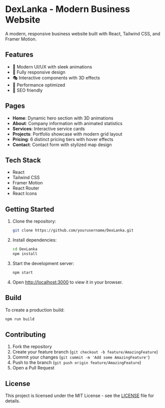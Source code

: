 # DexLanka - Modern Business Website

A modern, responsive business website built with React, Tailwind CSS, and Framer Motion.

## Features

- 🎨 Modern UI/UX with sleek animations
- 📱 Fully responsive design
- 🎭 Interactive components with 3D effects
- 🚀 Performance optimized
- 🎯 SEO friendly

## Pages

- **Home**: Dynamic hero section with 3D animations
- **About**: Company information with animated statistics
- **Services**: Interactive service cards
- **Projects**: Portfolio showcase with modern grid layout
- **Pricing**: 6 distinct pricing tiers with hover effects
- **Contact**: Contact form with stylized map design

## Tech Stack

- React
- Tailwind CSS
- Framer Motion
- React Router
- React Icons

## Getting Started

1. Clone the repository:
   ```bash
   git clone https://github.com/yourusername/DexLanka.git
   ```

2. Install dependencies:
   ```bash
   cd DexLanka
   npm install
   ```

3. Start the development server:
   ```bash
   npm start
   ```

4. Open [http://localhost:3000](http://localhost:3000) to view it in your browser.

## Build

To create a production build:

```bash
npm run build
```

## Contributing

1. Fork the repository
2. Create your feature branch (`git checkout -b feature/AmazingFeature`)
3. Commit your changes (`git commit -m 'Add some AmazingFeature'`)
4. Push to the branch (`git push origin feature/AmazingFeature`)
5. Open a Pull Request

## License

This project is licensed under the MIT License - see the [LICENSE](LICENSE) file for details.
